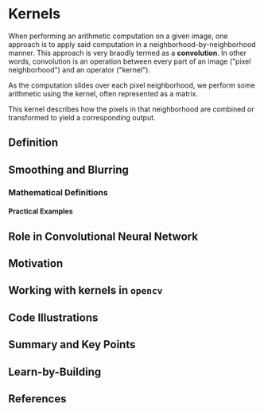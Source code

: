 # Kernels
When performing an arithmetic computation on a given image, one approach is to apply said computation in a neighborhood-by-neighborhood manner. This approach is very braodly termed as a **convolution**. In other words, convolution is an operation between every part of an image ("pixel neighborhood") and an operator ("kernel").

As the computation slides over each pixel neighborhood, we perform some arithmetic using the kernel, often represented as a matrix. 

This kernel describes how the pixels in that neighborhood are combined or transformed to yield a corresponding output.

## Definition



## Smoothing and Blurring


### Mathematical Definitions

#### Practical Examples

## Role in Convolutional Neural Network

## Motivation

## Working with kernels in `opencv`


## Code Illustrations


## Summary and Key Points


## Learn-by-Building


## References
[^1]: Fisher, R., Perkins, S., Walker, A., Wolfart, E., Hypermedia Image Processing Learning (HIPR2) Resources, 2003